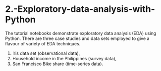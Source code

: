 # 2.-Exploratory-data-analysis-with-Python
The tutorial notebooks demonstrate exploratory data analysis (EDA) using Python. There are three case studies and data sets employed to give a flavour of variety of EDA techniques.
1. Iris data set (observational data),
2. Household income in the Philippines (survey data),
3. San Francisco Bike share (time-series data).
